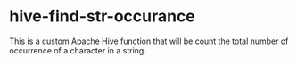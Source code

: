 # hive-find-str-occurance
This is a custom Apache Hive function that will be count the total number of occurrence of a character in a string.
